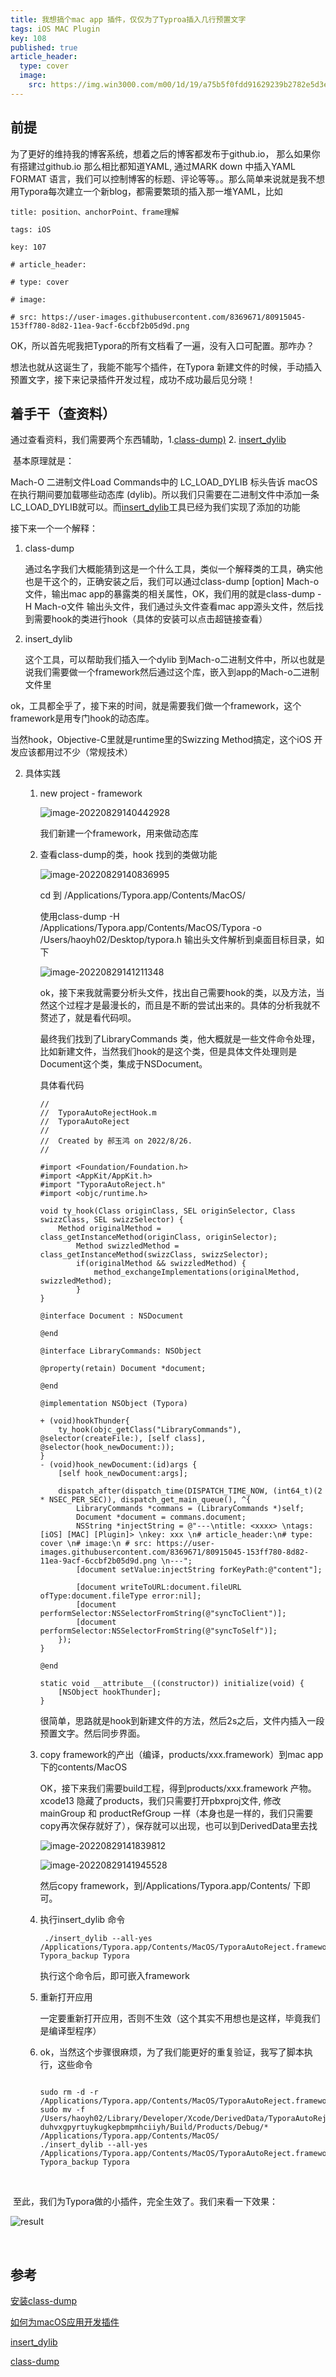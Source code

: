 ```yaml
---
title: 我想搞个mac app 插件，仅仅为了Typroa插入几行预置文字
tags: iOS MAC Plugin
key: 108
published: true
article_header: 
  type: cover
  image:
    src: https://img.win3000.com/m00/1d/19/a75b5f0fdd91629239b2782e5d3e8ddd.jpg
---
```




## 前提

为了更好的维持我的博客系统，想着之后的博客都发布于github.io， 那么如果你有搭建过github.io 那么相比都知道YAML, 通过MARK down 中插入YAML FORMAT 语言，我们可以控制博客的标题、评论等等。。那么简单来说就是我不想用Typora每次建立一个新blog，都需要繁琐的插入那一堆YAML，比如 

```
title: position、anchorPoint、frame理解

tags: iOS

key: 107

# article_header:

# type: cover

# image:

# src: https://user-images.githubusercontent.com/8369671/80915045-153ff780-8d82-11ea-9acf-6ccbf2b05d9d.png
```

OK，所以首先呢我把Typora的所有文档看了一遍，没有入口可配置。那咋办？

想法也就从这诞生了，我能不能写个插件，在Typora 新建文件的时候，手动插入预置文字，接下来记录插件开发过程，成功不成功最后见分晓！

## 着手干（查资料）

通过查看资料，我们需要两个东西辅助，1.[class-dump)](https://www.jianshu.com/p/1e3fe0a8c048) 2. [insert_dylib](https://github.com/Tyilo/insert_dylib)

 基本原理就是：

Mach-O 二进制文件Load Commands中的 LC_LOAD_DYLIB 标头告诉 macOS在执行期间要加载哪些动态库 (dylib)。所以我们只需要在二进制文件中添加一条LC_LOAD_DYLIB就可以。而[insert_dylib](https://github.com/Tyilo/insert_dylib)工具已经为我们实现了添加的功能

接下来一个一个解释：

1. class-dump

   通过名字我们大概能猜到这是一个什么工具，类似一个解释类的工具，确实他也是干这个的，正确安装之后，我们可以通过class-dump [option] Mach-o文件，输出mac app的暴露类的相关属性，OK，我们用的就是class-dump -H Mach-o文件 输出头文件，我们通过头文件查看mac app源头文件，然后找到需要hook的类进行hook（具体的安装可以点击超链接查看）

2. insert_dylib

   这个工具，可以帮助我们插入一个dylib 到Mach-o二进制文件中，所以也就是说我们需要做一个framework然后通过这个库，嵌入到app的Mach-o二进制文件里

ok，工具都全乎了，接下来的时间，就是需要我们做一个framework，这个framework是用专门hook的动态库。

当然hook，Objective-C里就是runtime里的Swizzing Method搞定，这个iOS 开发应该都用过不少（常规技术）

2. 具体实践

   1. new project - framework

      ![image-20220829140442928](https://cdn.jsdelivr.net/gh/HaoXianSen/HaoXianSen.github.io@master/screenshots/:Users:haoyh02:Library:Application%20Support:typora-user-images:image-20220829140442928.png)

      我们新建一个framework，用来做动态库

   2. 查看class-dump的类，hook 找到的类做功能

      ![image-20220829140836995](https://cdn.jsdelivr.net/gh/HaoXianSen/HaoXianSen.github.io@master/screenshots/:Users:haoyh02:Library:Application%20Support:typora-user-images:image-20220829140836995.png)
   
      cd 到 /Applications/Typora.app/Contents/MacOS/

      使用class-dump -H /Applications/Typora.app/Contents/MacOS/Typora -o /Users/haoyh02/Desktop/typora.h 输出头文件解析到桌面目标目录，如下
   
      ![image-20220829141211348](https://cdn.jsdelivr.net/gh/HaoXianSen/HaoXianSen.github.io@master/screenshots/:Users:haoyh02:Library:Application%20Support:typora-user-images:image-20220829141211348.png)
   
      ok，接下来我就需要分析头文件，找出自己需要hook的类，以及方法，当然这个过程才是最漫长的，而且是不断的尝试出来的。具体的分析我就不赘述了，就是看代码呗。
   
      最终我们找到了LibraryCommands 类，他大概就是一些文件命令处理，比如新建文件，当然我们hook的是这个类，但是具体文件处理则是Document这个类，集成于NSDocument。
   
      具体看代码
   
      ```objc
      //
      //  TyporaAutoRejectHook.m
      //  TyporaAutoReject
      //
      //  Created by 郝玉鸿 on 2022/8/26.
      //
      
      #import <Foundation/Foundation.h>
      #import <AppKit/AppKit.h>
      #import "TyporaAutoReject.h"
      #import <objc/runtime.h>
      
      void ty_hook(Class originClass, SEL originSelector, Class swizzClass, SEL swizzSelector) {
          Method originalMethod = class_getInstanceMethod(originClass, originSelector);
              Method swizzledMethod = class_getInstanceMethod(swizzClass, swizzSelector);
              if(originalMethod && swizzledMethod) {
                  method_exchangeImplementations(originalMethod, swizzledMethod);
              }
      }
      
      @interface Document : NSDocument
      
      @end
      
      @interface LibraryCommands: NSObject
      
      @property(retain) Document *document;
      
      @end
      
      @implementation NSObject (Typora)
      
      + (void)hookThunder{
          ty_hook(objc_getClass("LibraryCommands"), @selector(createFile:), [self class], @selector(hook_newDocument:));
      }
      - (void)hook_newDocument:(id)args {
          [self hook_newDocument:args];
          
          dispatch_after(dispatch_time(DISPATCH_TIME_NOW, (int64_t)(2 * NSEC_PER_SEC)), dispatch_get_main_queue(), ^{
              LibraryCommands *commans = (LibraryCommands *)self;
              Document *document = commans.document;
              NSString *injectString = @"---\ntitle: <xxxx> \ntags: [iOS] [MAC] [Plugin]> \nkey: xxx \n# article_header:\n# type: cover \n# image:\n # src: https://user-images.githubusercontent.com/8369671/80915045-153ff780-8d82-11ea-9acf-6ccbf2b05d9d.png \n---";
              [document setValue:injectString forKeyPath:@"content"];
              
              [document writeToURL:document.fileURL ofType:document.fileType error:nil];
              [document performSelector:NSSelectorFromString(@"syncToClient")];
              [document performSelector:NSSelectorFromString(@"syncToSelf")];
          });
      }
      
      @end
      
      static void __attribute__((constructor)) initialize(void) {
          [NSObject hookThunder];
      }
      
      ```
   
      很简单，思路就是hook到新建文件的方法，然后2s之后，文件内插入一段预置文字。然后同步界面。
   
   3. copy framework的产出（编译，products/xxx.framework）到mac app 下的contents/MacOS
   
      OK，接下来我们需要build工程，得到products/xxx.framework 产物。xcode13 隐藏了products，我们只需要打开pbxproj文件, 修改mainGroup 和 productRefGroup 一样（本身也是一样的，我们只需要copy再次保存就好了），保存就可以出现，也可以到DerivedData里去找
   
      ![image-20220829141839812](https://cdn.jsdelivr.net/gh/HaoXianSen/HaoXianSen.github.io@master/screenshots/:Users:haoyh02:Library:Application%20Support:typora-user-images:image-20220829141839812.png)
   
      ![image-20220829141945528](https://cdn.jsdelivr.net/gh/HaoXianSen/HaoXianSen.github.io@master/screenshots/:Users:haoyh02:Library:Application%20Support:typora-user-images:image-20220829141945528.png)
   
      然后copy framework，到/Applications/Typora.app/Contents/ 下即可。
   
   4. 执行insert_dylib 命令 
   
      ```shell
       ./insert_dylib --all-yes /Applications/Typora.app/Contents/MacOS/TyporaAutoReject.framework/TyporaAutoReject Typora_backup Typora 
      ```
   
      执行这个命令后，即可嵌入framework
   
   5. 重新打开应用
   
      一定要重新打开应用，否则不生效（这个其实不用想也是这样，毕竟我们是编译型程序）
   
   6. ok，当然这个步骤很麻烦，为了我们能更好的重复验证，我写了脚本执行，这些命令
   
      ```shell
      
      sudo rm -d -r /Applications/Typora.app/Contents/MacOS/TyporaAutoReject.framework
      sudo mv -f /Users/haoyh02/Library/Developer/Xcode/DerivedData/TyporaAutoReject-duhvxgpyrtuykugkepbmpmhciiyh/Build/Products/Debug/* /Applications/Typora.app/Contents/MacOS/
      ./insert_dylib --all-yes /Applications/Typora.app/Contents/MacOS/TyporaAutoReject.framework/TyporaAutoReject Typora_backup Typora
      ```

​	

​	至此，我们为Typora做的小插件，完全生效了。我们来看一下效果：

![result](https://cdn.jsdelivr.net/gh/HaoXianSen/HaoXianSen.github.io@master/screenshots/:Users:haoyh02:Desktop:result.png)

​	

## 参考

[安装class-dump](https://www.jianshu.com/p/1e3fe0a8c048)

[如何为macOS应用开发插件](https://lemonlie.com/develop-plug-in-for-mac-app/)

[insert_dylib](https://github.com/Tyilo/insert_dylib)

[class-dump](https://github.com/nygard/class-dump)





